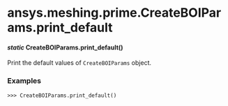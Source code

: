 <a id="ansys-meshing-prime-createboiparams-print-default"></a>

# ansys.meshing.prime.CreateBOIParams.print_default

<a id="ansys.meshing.prime.CreateBOIParams.print_default"></a>

#### *static* CreateBOIParams.print_default()

Print the default values of `CreateBOIParams` object.

### Examples

```pycon
>>> CreateBOIParams.print_default()
```

<!-- !! processed by numpydoc !! -->
